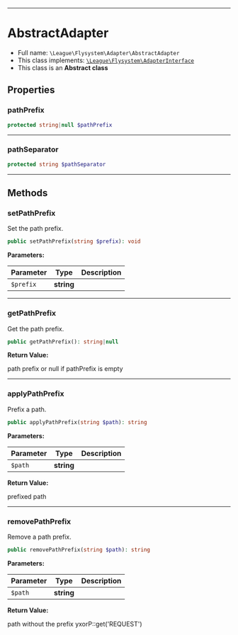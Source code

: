 ***

# AbstractAdapter

* Full name: `\League\Flysystem\Adapter\AbstractAdapter`
* This class implements:
  [`\League\Flysystem\AdapterInterface`](../AdapterInterface.md)
* This class is an **Abstract class**

## Properties

### pathPrefix

```php
protected string|null $pathPrefix
```

***

### pathSeparator

```php
protected string $pathSeparator
```

***

## Methods

### setPathPrefix

Set the path prefix.

```php
public setPathPrefix(string $prefix): void
```

**Parameters:**

| Parameter | Type | Description |
|-----------|------|-------------|
| `$prefix` | **string** |  |

***

### getPathPrefix

Get the path prefix.

```php
public getPathPrefix(): string|null
```

**Return Value:**

path prefix or null if pathPrefix is empty



***

### applyPathPrefix

Prefix a path.

```php
public applyPathPrefix(string $path): string
```

**Parameters:**

| Parameter | Type | Description |
|-----------|------|-------------|
| `$path` | **string** |  |

**Return Value:**

prefixed path



***

### removePathPrefix

Remove a path prefix.

```php
public removePathPrefix(string $path): string
```

**Parameters:**

| Parameter | Type | Description |
|-----------|------|-------------|
| `$path` | **string** |  |

**Return Value:**

path without the prefix yxorP::get('REQUEST')
